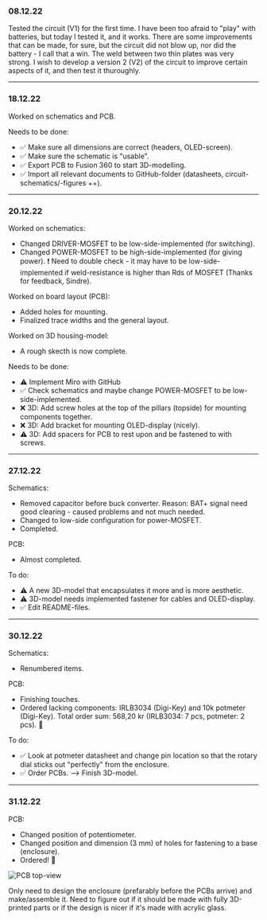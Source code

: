 ### 08.12.22
Tested the circuit (V1) for the first time. 
I have been too afraid to "play" with batteries, but today I tested it, and it works. 
There are some improvements that can be made, for sure, but the circuit did not blow up, nor did the battery - I call that a win. 
The weld between two thin plates was very strong.
I wish to develop a version 2 (V2) of the circuit to improve certain aspects of it, and then test it thuroughly.

------------
### 18.12.22
Worked on schematics and PCB.

Needs to be done:
* ✅ Make sure all dimensions are correct (headers, OLED-screen).
* ✅ Make sure the schematic is "usable".
* ✅ Export PCB to Fusion 360 to start 3D-modelling.
* ✅ Import all relevant documents to GitHub-folder (datasheets, circuit-schematics/-figures ++).

------------
### 20.12.22
Worked on schematics:
* Changed DRIVER-MOSFET to be low-side-implemented (for switching).
* Changed POWER-MOSFET to be high-side-implemented (for giving power). ❗️ Need to double check - it may have to be low-side-implemented if weld-resistance is higher than Rds of MOSFET (Thanks for feedback, Sindre).

Worked on board layout (PCB):
* Added holes for mounting.
* Finalized trace widths and the general layout.

Worked on 3D housing-model:
* A rough skecth is now complete.

Needs to be done:
* ⚠️ Implement Miro with GitHub
* ✅ Check schematics and maybe change POWER-MOSFET to be low-side-implemented.
* ❌ 3D: Add screw holes at the top of the pillars (topside) for mounting components together.
* ❌ 3D: Add bracket for mounting OLED-display (nicely).
* ⚠️ 3D: Add spacers for PCB to rest upon and be fastened to with screws.

------------
### 27.12.22
Schematics:
* Removed capacitor before buck converter. Reason: BAT+ signal need good clearing - caused problems and not much needed.
* Changed to low-side configuration for power-MOSFET.
* Completed.

PCB:
* Almost completed.

To do:
* ⚠ A new 3D-model that encapsulates it more and is more aesthetic.
* ⚠️ 3D-model needs implemented fastener for cables and OLED-display.
* ✅ Edit README-files.
  
------------
### 30.12.22
Schematics: 
* Renumbered items.
 
PCB:
* Finishing touches. 
* Ordered lacking components: IRLB3034 (Digi-Key) and 10k potmeter (Digi-Key). Total order sum: 568,20 kr (IRLB3034: 7 pcs, potmeter: 2 pcs). 🥳

To do:
* ✅ Look at potmeter datasheet and change pin location so that the rotary dial sticks out "perfectly" from the enclosure.
* ✅ Order PCBs. --> Finish 3D-model.

------------
### 31.12.22
PCB:
* Changed position of potentiometer.
* Changed position and dimension (3 mm) of holes for fastening to a base (enclosure).
* Ordered! 🥳

![PCB top-view](https://user-images.githubusercontent.com/18615800/210152181-a58769d7-d55a-4dff-8f5d-4bb56ca737be.png)

Only need to design the enclosure (prefarably before the PCBs arrive) and make/assemble it. Need to figure out if it should be made with fully 3D-printed parts or if the design is nicer if it's made with acrylic glass. 
